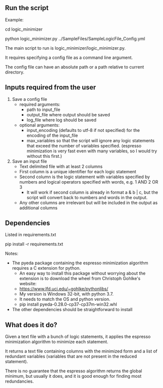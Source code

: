 ## Run the script ##
Example:

cd logic_minimizer

python logic_minimizer.py ../SampleFiles/SampleLogicFile_Config.yml

The main script to run is logic_minimizer/logic_minimizer.py.

It requires specifying a config file as a command line argument.

The config file can have an absolute path or a path relative to current directory.

## Inputs required from the user ##
1. Save a config file
    * required arguments:
        * path to input_file
		* output_file where output should be saved
		* log_file where log should be saved
    * optional arguments: 
	    * input_encoding (defaults to utf-8 if not specified) for the encoding of the input_file
		* max_variables so that the script will ignore any logic statements that exceed the number of variables specified. (espresso minimization is very fast even with many variables, so I would try without this first.)
2. Save an input file
    * Text delimited file with at least 2 columns
	* First column is a unique identifier for each logic statement
	* Second column is the logic statement with variables specified by numbers and logical operators specified with words, e.g. 1 AND 2 OR 3
	    * It will work if second column is already in format a & b | c, but the script will convert back to numbers and words in the output.
	* Any other columns are irrelevant but will be included in the output as additional columns
	
	
## Dependencies ##
Listed in requirements.txt

pip install -r requirements.txt

Notes:
* The pyeda package containing the espresso minimization algorithm requires a C extension for python.
    * An easy way to install this package without worrying about the extension is to download the wheel from Christoph Gohlke's website:
    * https://www.lfd.uci.edu/~gohlke/pythonlibs/
    * My version is Windows 32-bit, with python 3.7.
    * It needs to match the OS and python version.
	* pip install pyeda-0.28.0-cp37-cp37m-win32.whl
* The other dependencies should be straightforward to install

## What does it do? ##
Given a text file with a bunch of logic statements, it applies the espresso minimization algorithm to minimize each statement.

It returns a text file containing columns with the minimized form and a list of redundant variables (variables that are not present in the reduced statement).

There is no guarantee that the espresso algorithm returns the global minimum, but usually it does, and it is good enough for finding most redundancies.